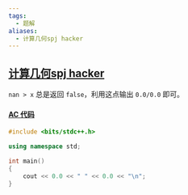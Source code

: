 ```yaml
---
tags:
  - 题解
aliases:
  - 计算几何spj hacker
---
```

## [计算几何spj hacker](https://ac.nowcoder.com/acm/problem/232546)

`nan > x` 总是返回 `false`，利用这点输出 `0.0/0.0` 即可。

#### [AC 代码](https://ac.nowcoder.com/acm/contest/view-submission?submissionId=74155575)

```cpp
#include <bits/stdc++.h>

using namespace std;

int main()
{
    cout << 0.0 << " " << 0.0 << "\n";
}
```
